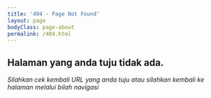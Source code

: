 ```yaml
---
title: '404 - Page Not Found'
layout: page
bodyClass: page-about
permalink: /404.html
---
```


## Halaman yang anda tuju tidak ada.

*Silahkan cek kembali URL yang anda tuju atau silahkan kembali ke halaman melalui bilah navigasi*

